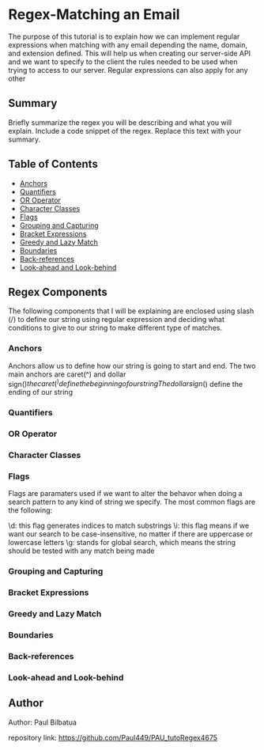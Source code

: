 # Regex-Matching an Email

The purpose of this tutorial is to explain how we can implement regular expressions when matching with any email depending
the name, domain, and extension defined. This will help us when creating our server-side API and we want to specify to the
client the rules needed to be used when trying to access to our server. Regular expressions can also apply for any other

## Summary

Briefly summarize the regex you will be describing and what you will explain. Include a code snippet of the regex. Replace this text with your summary.

## Table of Contents

- [Anchors](#anchors)
- [Quantifiers](#quantifiers)
- [OR Operator](#or-operator)
- [Character Classes](#character-classes)
- [Flags](#flags)
- [Grouping and Capturing](#grouping-and-capturing)
- [Bracket Expressions](#bracket-expressions)
- [Greedy and Lazy Match](#greedy-and-lazy-match)
- [Boundaries](#boundaries)
- [Back-references](#back-references)
- [Look-ahead and Look-behind](#look-ahead-and-look-behind)

## Regex Components

The following components that I will be explaining are enclosed using slash (/)
to define our string using regular expression and deciding what conditions to give
to our string to make different type of matches.

### Anchors

Anchors allow us to define how our string is going to start and end. The two main anchors are caret(^) and dollar sign($)
the caret(^) define the beginning of our string
The dollar sign($) define the ending of our string

### Quantifiers

### OR Operator

### Character Classes

### Flags

Flags are paramaters used if we want to alter the behavor when doing a search pattern to any kind of string we specify.
The most common flags are the following:

   \d: this flag generates indices to match substrings
   \i: this flag means if we want our search to be case-insensitive, no matter if there are uppercase or lowercase letters
   \g: stands for global search, which means the string should be tested with any match being made

### Grouping and Capturing

### Bracket Expressions

### Greedy and Lazy Match

### Boundaries

### Back-references

### Look-ahead and Look-behind

## Author

Author: Paul Bilbatua

repository link: https://github.com/Paul449/PAU_tutoRegex4675
